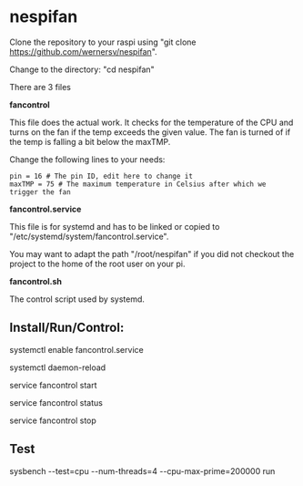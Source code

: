 # nespifan

Clone the repository to your raspi using "git clone https://github.com/wernersv/nespifan".

Change to the directory: "cd nespifan"


There are 3 files 

**fancontrol**

This file does the actual work. It checks for the temperature of the CPU and turns on the fan if the temp exceeds the given value. The fan is turned of if the temp is falling a bit below the maxTMP.

Change the following lines to your needs:

	pin = 16 # The pin ID, edit here to change it
	maxTMP = 75 # The maximum temperature in Celsius after which we trigger the fan


**fancontrol.service**

This file is for systemd and has to be linked or copied to "/etc/systemd/system/fancontrol.service".


You may want to adapt the path "/root/nespifan" if you did not checkout the project to the home of the root user on your pi.

**fancontrol.sh**

The control script used by systemd.



## Install/Run/Control:

systemctl enable fancontrol.service

systemctl daemon-reload

service fancontrol start

service fancontrol status

service fancontrol stop

## Test
sysbench --test=cpu --num-threads=4 --cpu-max-prime=200000 run
